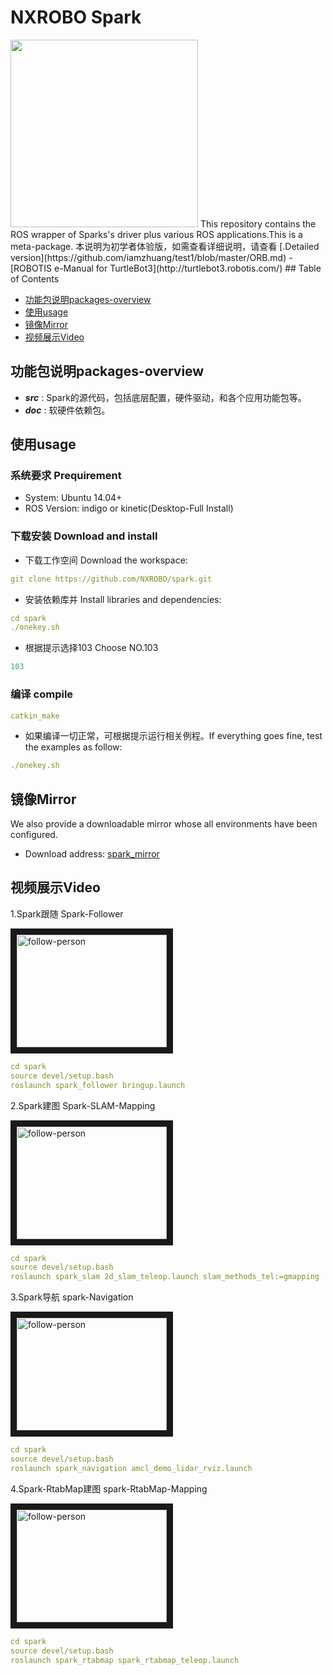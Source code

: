 # NXROBO Spark
<img src="http://wiki.ros.org/Robots/Spark?action=AttachFile&do=get&target=spark.png" width="300">
This repository contains the ROS wrapper of Sparks's driver plus various ROS applications.This is a meta-package.
本说明为初学者体验版，如需查看详细说明，请查看 
[.Detailed version](https://github.com/iamzhuang/test1/blob/master/ORB.md)
- [ROBOTIS e-Manual for TurtleBot3](http://turtlebot3.robotis.com/)
## Table of Contents

* [功能包说明packages-overview](#功能包说明packages-overview)
* [使用usage](#使用usage)
* [镜像Mirror](#镜像Mirror)
* [视频展示Video](#视频展示Video)
## 功能包说明packages-overview

* ***src*** : Spark的源代码，包括底层配置，硬件驱动，和各个应用功能包等。
* ***doc*** : 软硬件依赖包。

## 使用usage

### 系统要求 Prequirement

* System:	Ubuntu 14.04+
* ROS Version:	indigo or kinetic(Desktop-Full Install) 

### 下载安装 Download and install

* 下载工作空间 Download the workspace:
```yaml
git clone https://github.com/NXROBO/spark.git
```
* 安装依赖库并 Install libraries and dependencies:
```yaml
cd spark
./onekey.sh
```
* 根据提示选择103 Choose NO.103
```yaml
103
```
### 编译 compile
```yaml
catkin_make
```
* 如果编译一切正常，可根据提示运行相关例程。If everything goes fine, test the examples as follow:
```yaml
./onekey.sh
```

## 镜像Mirror

We also provide a downloadable mirror whose all environments have been configured.
*  Download address: [spark_mirror](http://pan.baidu.com/s/1i4ZlH4p)

## 视频展示Video

1.Spark跟随 Spark-Follower

<a href="https://www.youtube.com/embed/XBBVnRQn_fg" target="_blank"><img src="http://img.youtube.com/vi/XBBVnRQn_fg/0.jpg" 
alt="follow-person" width="240" height="180" border="10" /></a>
```yaml
cd spark
source devel/setup.bash
roslaunch spark_follower bringup.launch
```

2.Spark建图 Spark-SLAM-Mapping

<a href="https://www.youtube.com/embed/XBBVnRQn_fg" target="_blank"><img src="http://img.youtube.com/vi/XBBVnRQn_fg/0.jpg" 
alt="follow-person" width="240" height="180" border="10" /></a>
```yaml
cd spark
source devel/setup.bash
roslaunch spark_slam 2d_slam_teleop.launch slam_methods_tel:=gmapping
```

3.Spark导航 spark-Navigation

<a href="https://www.youtube.com/embed/XBBVnRQn_fg" target="_blank"><img src="http://img.youtube.com/vi/XBBVnRQn_fg/0.jpg" 
alt="follow-person" width="240" height="180" border="10" /></a>
```yaml
cd spark
source devel/setup.bash
roslaunch spark_navigation amcl_demo_lidar_rviz.launch
```

4.Spark-RtabMap建图 spark-RtabMap-Mapping

<a href="https://www.youtube.com/embed/XBBVnRQn_fg" target="_blank"><img src="http://img.youtube.com/vi/XBBVnRQn_fg/0.jpg" 
alt="follow-person" width="240" height="180" border="10" /></a>
```yaml
cd spark
source devel/setup.bash
roslaunch spark_rtabmap spark_rtabmap_teleop.launch 
```


